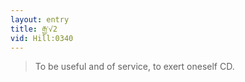 ```yaml
---
layout: entry
title: རྒྱ་√2
vid: Hill:0340
---
```

> To be useful and of service, to exert oneself CD.
